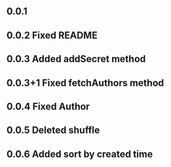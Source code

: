 ## 0.0.1
## 0.0.2 Fixed README
## 0.0.3 Added addSecret method
## 0.0.3+1 Fixed fetchAuthors method
## 0.0.4 Fixed Author
## 0.0.5 Deleted shuffle
## 0.0.6 Added sort by created time